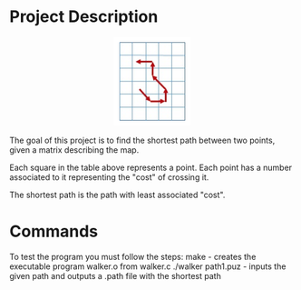 # Project Description

<p align="center">
  <img max-width="300" src="https://github.com/ThePortugueseMan/ShortestPathProject/blob/main/Docs/Path.png">
</p>


The goal of this project is to find the shortest path between two points, given a matrix describing the map.

Each square in the table above represents a point. Each point has a number associated to it representing the "cost" of crossing it.

The shortest path is the path with least associated "cost".



# Commands
To test the program you must follow the steps:
make - creates the executable program walker.o from walker.c
./walker path1.puz - inputs the given path and outputs a .path file with the shortest path
